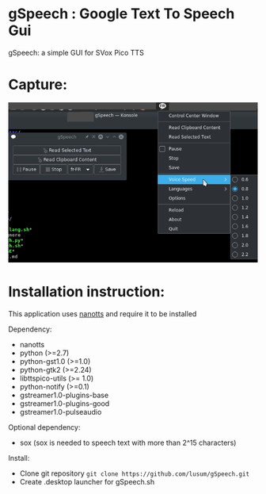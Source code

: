 gSpeech : Google Text To Speech Gui
=========

gSpeech: a simple GUI for SVox Pico TTS

Capture:
========

<p align="center">
  <img width="650" src="https://raw.githubusercontent.com/Intika-Linux-Apps/gSpeech/master/captures/capture.png">
</p>

Installation instruction:
=========================

This application uses [nanotts](https://github.com/gmn/nanotts) and require it to be installed 

Dependency: 
- nanotts
- python (>=2.7) 
- python-gst1.0 (>=1.0) 
- python-gtk2 (>=2.24) 
- libttspico-utils (>= 1.0) 
- python-notify (>=0.1) 
- gstreamer1.0-plugins-base 
- gstreamer1.0-plugins-good 
- gstreamer1.0-pulseaudio

Optional dependency: 
- sox (sox is needed to speech text with more than 2^15 characters)

Install:
- Clone git repository `git clone https://github.com/lusum/gSpeech.git`
- Create .desktop launcher for gSpeech.sh

